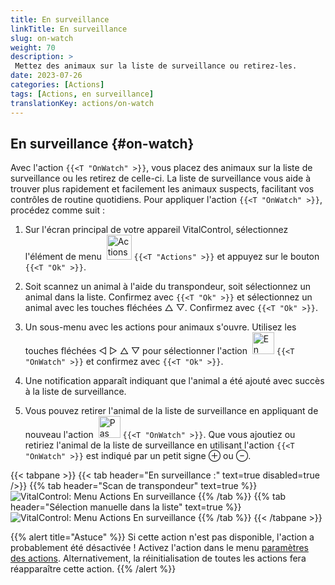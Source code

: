 ```yaml
---
title: En surveillance
linkTitle: En surveillance
slug: on-watch
weight: 70
description: >
 Mettez des animaux sur la liste de surveillance ou retirez-les.
date: 2023-07-26
categories: [Actions]
tags: [Actions, en surveillance]
translationKey: actions/on-watch
---
```


## En surveillance {#on-watch}

Avec l'action `{{<T "OnWatch" >}}`, vous placez des animaux sur la liste de surveillance ou les retirez de celle-ci. La liste de surveillance vous aide à trouver plus rapidement et facilement les animaux suspects, facilitant vos contrôles de routine quotidiens. Pour appliquer l'action `{{<T "OnWatch" >}}`, procédez comme suit :

1. Sur l'écran principal de votre appareil VitalControl, sélectionnez l'élément de menu &nbsp;<img src="/icons/actions.svg" width="40" align="bottom" alt="Actions" /> `{{<T "Actions" >}}` et appuyez sur le bouton `{{<T "Ok" >}}`.

2. Soit scannez un animal à l'aide du transpondeur, soit sélectionnez un animal dans la liste. Confirmez avec `{{<T "Ok" >}}` et sélectionnez un animal avec les touches fléchées △ ▽. Confirmez avec `{{<T "Ok" >}}`.

3. Un sous-menu avec les actions pour animaux s'ouvre. Utilisez les touches fléchées ◁ ▷ △ ▽ pour sélectionner l'action &nbsp;<img src="/icons/actions/on-watch.svg" width="35" align="bottom" alt="En surveillance" /> `{{<T "OnWatch" >}}` et confirmez avec `{{<T "Ok" >}}`.

4. Une notification apparaît indiquant que l'animal a été ajouté avec succès à la liste de surveillance.

5. Vous pouvez retirer l'animal de la liste de surveillance en appliquant de nouveau l'action &nbsp;<img src="/icons/actions/on-watch-minus.svg" width="35" align="bottom" alt="Pas en surveillance" />  `{{<T "OnWatch" >}}`. Que vous ajoutiez ou retiriez l'animal de la liste de surveillance en utilisant l'action `{{<T "OnWatch" >}}` est indiqué par un petit signe ⊕ ou ⊖.

{{< tabpane >}}
{{< tab header="En surveillance :" text=true disabled=true />}}
{{% tab header="Scan de transpondeur" text=true %}}
![VitalControl: Menu Actions En surveillance](../images/onwatch-scan.png "En surveillance")
{{% /tab %}}
{{% tab header="Sélection manuelle dans la liste" text=true %}}
![VitalControl: Menu Actions En surveillance](../images/onwatch.png "En surveillance")
{{% /tab %}}
{{< /tabpane >}}

{{% alert title="Astuce" %}}
Si cette action n'est pas disponible, l'action a probablement été désactivée ! Activez l'action dans le menu [paramètres des actions](../setting/). Alternativement, la réinitialisation de toutes les actions fera réapparaître cette action.
{{% /alert %}}
